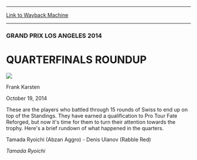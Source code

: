 
---
[Link to Wayback Machine](https://web.archive.org/web/20141022014441/http://magic.wizards.com/en/events/coverage/gpla14/qfroundup)

[_metadata_:description]:- "These are the players who battled through 15 rounds of Swiss to end up on top of the Standings. They have earned a qualification to Pro Tour Fate Reforged, but now it's time for them to turn their attention towards the trophy. Here's a brief rundown of what happened in the quarters. Tamada Ryoichi (Abzan Aggro) - Denis Ulanov (Rabble Red)"
[_metadata_:generator]:- "Drupal 7 (http://drupal.org)"
[_metadata_:node]:- "289106"
[_metadata_:publish_date]:- "2014-10-19"
[_metadata_:source]:- "div-main"
[_metadata_:title]:- "QUARTERFINALS ROUNDUP"
[_metadata_:wayback_capture_timestamp]:- "2014-10-22 01:44:41"
[_metadata_:wayback_raw_url]:- "https://web.archive.org/web/20141022014441id_/http://magic.wizards.com/en/events/coverage/gpla14/qfroundup"
[_metadata_:wayback_url]:- "http://magic.wizards.com/en/events/coverage/gpla14/qfroundup"
---





### GRAND PRIX LOS ANGELES 2014


QUARTERFINALS ROUNDUP
=====================



![](https://media.magic.wizards.com/styles/auth_small/public/images/person/authorpic_FrankKarsten.jpg)

Frank Karsten




October 19, 2014
 










These are the players who battled through 15 rounds of Swiss to end up on top of the Standings. They have earned a qualification to Pro Tour Fate Reforged, but now it's time for them to turn their attention towards the trophy. Here's a brief rundown of what happened in the quarters.


Tamada Ryoichi (Abzan Aggro) - Denis Ulanov (Rabble Red)





*Tamada Ryoichi*

  






 
 




  







